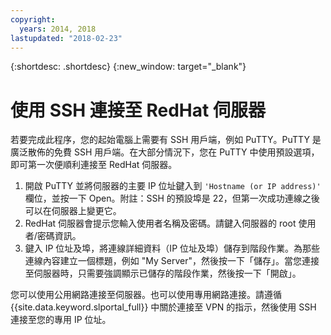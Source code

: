```yaml
---
copyright:
  years: 2014, 2018
lastupdated: "2018-02-23"
---
```


{:shortdesc: .shortdesc}
{:new_window: target="_blank"}

# 使用 SSH 連接至 RedHat 伺服器

若要完成此程序，您的起始電腦上需要有 SSH 用戶端，例如 PuTTY。PuTTY 是廣泛散佈的免費 SSH 用戶端。在大部分情況下，您在 PuTTY 中使用預設選項，即可第一次便順利連接至 RedHat 伺服器。

1. 開啟 PuTTY 並將伺服器的主要 IP 位址鍵入到 `'Hostname (or IP address)'` 欄位，並按一下 Open。附註：SSH 的預設埠是 22，但第一次成功連線之後可以在伺服器上變更它。
2. RedHat 伺服器會提示您輸入使用者名稱及密碼。請鍵入伺服器的 root 使用者/密碼資訊。
3. 鍵入 IP 位址及埠，將連線詳細資料（IP 位址及埠）儲存到階段作業。為那些連線內容建立一個標題，例如 "My Server"，然後按一下「儲存」。當您連接至伺服器時，只需要強調顯示已儲存的階段作業，然後按一下「開啟」。

您可以使用公用網路連接至伺服器。也可以使用專用網路連接。請遵循 {{site.data.keyword.slportal_full}} 中關於連接至 VPN 的指示，然後使用 SSH 連接至您的專用 IP 位址。

